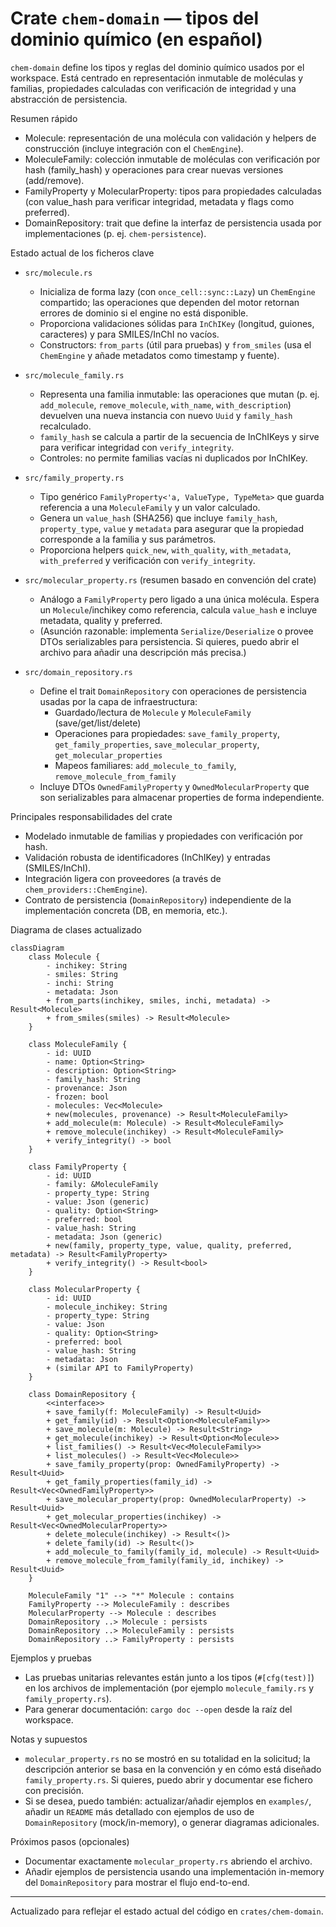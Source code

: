 # Crate `chem-domain` — tipos del dominio químico (en español)

`chem-domain` define los tipos y reglas del dominio químico usados por el
workspace. Está centrado en representación inmutable de moléculas y familias,
propiedades calculadas con verificación de integridad y una abstracción de
persistencia.

Resumen rápido

- Molecule: representación de una molécula con validación y helpers de
  construcción (incluye integración con el `ChemEngine`).
- MoleculeFamily: colección inmutable de moléculas con verificación por
  hash (family_hash) y operaciones para crear nuevas versiones (add/remove).
- FamilyProperty y MolecularProperty: tipos para propiedades calculadas
  (con value_hash para verificar integridad, metadata y flags como preferred).
- DomainRepository: trait que define la interfaz de persistencia usada por
  implementaciones (p. ej. `chem-persistence`).

Estado actual de los ficheros clave

- `src/molecule.rs`
  - Inicializa de forma lazy (con `once_cell::sync::Lazy`) un `ChemEngine`
    compartido; las operaciones que dependen del motor retornan errores de
    dominio si el engine no está disponible.
  - Proporciona validaciones sólidas para `InChIKey` (longitud, guiones,
    caracteres) y para SMILES/InChI no vacíos.
  - Constructors: `from_parts` (útil para pruebas) y `from_smiles` (usa el
    `ChemEngine` y añade metadatos como timestamp y fuente).

- `src/molecule_family.rs`
  - Representa una familia inmutable: las operaciones que mutan (p. ej.
    `add_molecule`, `remove_molecule`, `with_name`, `with_description`) devuelven
    una nueva instancia con nuevo `Uuid` y `family_hash` recalculado.
  - `family_hash` se calcula a partir de la secuencia de InChIKeys y sirve
    para verificar integridad con `verify_integrity`.
  - Controles: no permite familias vacías ni duplicados por InChIKey.

- `src/family_property.rs`
  - Tipo genérico `FamilyProperty<'a, ValueType, TypeMeta>` que guarda
    referencia a una `MoleculeFamily` y un valor calculado.
  - Genera un `value_hash` (SHA256) que incluye `family_hash`, `property_type`,
    `value` y `metadata` para asegurar que la propiedad corresponde a la
    familia y sus parámetros.
  - Proporciona helpers `quick_new`, `with_quality`, `with_metadata`,
    `with_preferred` y verificación con `verify_integrity`.

- `src/molecular_property.rs` (resumen basado en convención del crate)
  - Análogo a `FamilyProperty` pero ligado a una única molécula. Espera un
    `Molecule`/inchikey como referencia, calcula `value_hash` e incluye
    metadata, quality y preferred.
  - (Asunción razonable: implementa `Serialize/Deserialize` o provee DTOs
    serializables para persistencia. Si quieres, puedo abrir el archivo para
    añadir una descripción más precisa.)

- `src/domain_repository.rs`
  - Define el trait `DomainRepository` con operaciones de persistencia usadas
    por la capa de infraestructura:
    - Guardado/lectura de `Molecule` y `MoleculeFamily` (save/get/list/delete)
    - Operaciones para propiedades: `save_family_property`,
      `get_family_properties`, `save_molecular_property`, `get_molecular_properties`
    - Mapeos familiares: `add_molecule_to_family`, `remove_molecule_from_family`
  - Incluye DTOs `OwnedFamilyProperty` y `OwnedMolecularProperty` que son
    serializables para almacenar properties de forma independiente.

Principales responsabilidades del crate

- Modelado inmutable de familias y propiedades con verificación por hash.
- Validación robusta de identificadores (InChIKey) y entradas (SMILES/InChI).
- Integración ligera con proveedores (a través de `chem_providers::ChemEngine`).
- Contrato de persistencia (`DomainRepository`) independiente de la
  implementación concreta (DB, en memoria, etc.).

Diagrama de clases actualizado

```mermaid
classDiagram
    class Molecule {
        - inchikey: String
        - smiles: String
        - inchi: String
        - metadata: Json
        + from_parts(inchikey, smiles, inchi, metadata) -> Result<Molecule>
        + from_smiles(smiles) -> Result<Molecule>
    }

    class MoleculeFamily {
        - id: UUID
        - name: Option<String>
        - description: Option<String>
        - family_hash: String
        - provenance: Json
        - frozen: bool
        - molecules: Vec<Molecule>
        + new(molecules, provenance) -> Result<MoleculeFamily>
        + add_molecule(m: Molecule) -> Result<MoleculeFamily>
        + remove_molecule(inchikey) -> Result<MoleculeFamily>
        + verify_integrity() -> bool
    }

    class FamilyProperty {
        - id: UUID
        - family: &MoleculeFamily
        - property_type: String
        - value: Json (generic)
        - quality: Option<String>
        - preferred: bool
        - value_hash: String
        - metadata: Json (generic)
        + new(family, property_type, value, quality, preferred, metadata) -> Result<FamilyProperty>
        + verify_integrity() -> Result<bool>
    }

    class MolecularProperty {
        - id: UUID
        - molecule_inchikey: String
        - property_type: String
        - value: Json
        - quality: Option<String>
        - preferred: bool
        - value_hash: String
        - metadata: Json
        + (similar API to FamilyProperty)
    }

    class DomainRepository {
        <<interface>>
        + save_family(f: MoleculeFamily) -> Result<Uuid>
        + get_family(id) -> Result<Option<MoleculeFamily>>
        + save_molecule(m: Molecule) -> Result<String>
        + get_molecule(inchikey) -> Result<Option<Molecule>>
        + list_families() -> Result<Vec<MoleculeFamily>>
        + list_molecules() -> Result<Vec<Molecule>>
        + save_family_property(prop: OwnedFamilyProperty) -> Result<Uuid>
        + get_family_properties(family_id) -> Result<Vec<OwnedFamilyProperty>>
        + save_molecular_property(prop: OwnedMolecularProperty) -> Result<Uuid>
        + get_molecular_properties(inchikey) -> Result<Vec<OwnedMolecularProperty>>
        + delete_molecule(inchikey) -> Result<()>
        + delete_family(id) -> Result<()>
        + add_molecule_to_family(family_id, molecule) -> Result<Uuid>
        + remove_molecule_from_family(family_id, inchikey) -> Result<Uuid>
    }

    MoleculeFamily "1" --> "*" Molecule : contains
    FamilyProperty --> MoleculeFamily : describes
    MolecularProperty --> Molecule : describes
    DomainRepository ..> Molecule : persists
    DomainRepository ..> MoleculeFamily : persists
    DomainRepository ..> FamilyProperty : persists
```

Ejemplos y pruebas

- Las pruebas unitarias relevantes están junto a los tipos (`#[cfg(test)]`) en
  los archivos de implementación (por ejemplo `molecule_family.rs` y
  `family_property.rs`).
- Para generar documentación: `cargo doc --open` desde la raíz del workspace.

Notas y supuestos

- `molecular_property.rs` no se mostró en su totalidad en la solicitud; la
  descripción anterior se basa en la convención y en cómo está diseñado
  `family_property.rs`. Si quieres, puedo abrir y documentar ese fichero con
  precisión.
- Si se desea, puedo también: actualizar/añadir ejemplos en `examples/`,
  añadir un `README` más detallado con ejemplos de uso de `DomainRepository`
  (mock/in-memory), o generar diagramas adicionales.

Próximos pasos (opcionales)

- Documentar exactamente `molecular_property.rs` abriendo el archivo.
- Añadir ejemplos de persistencia usando una implementación in-memory del
  `DomainRepository` para mostrar el flujo end-to-end.

---
Actualizado para reflejar el estado actual del código en `crates/chem-domain`.
